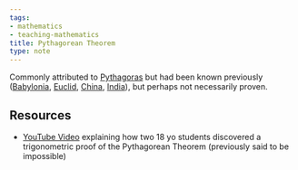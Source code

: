 ```yaml
---
tags:
- mathematics
- teaching-mathematics
title: Pythagorean Theorem
type: note
---
```

Commonly attributed to [Pythagoras](https://en.wikipedia.org/wiki/Pythagoras#Attributed_discoveries) but had been known previously ([Babylonia](https://mathshistory.st-andrews.ac.uk/HistTopics/Babylonian_Pythagoras/), [Euclid](http://aleph0.clarku.edu/~djoyce/java/elements/bookI/propI47.html), [China](https://www.quora.com/If-the-Chinese-can-call-it-Gougu-theorem-why-is-it-wrong-to-refer-to-Pythagoras-theorem-as-Baudhayana-theorem-in-India), [India](https://www.cuemath.com/learn/baudhayana/)), but perhaps not necessarily proven.

## Resources

- [YouTube Video](https://www.youtube.com/watch?v=juFdo2bijic) explaining how two 18 yo students discovered a trigonometric proof of the Pythagorean Theorem (previously said to be impossible)